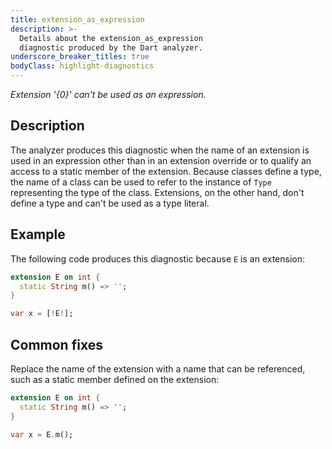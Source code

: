 ```yaml
---
title: extension_as_expression
description: >-
  Details about the extension_as_expression
  diagnostic produced by the Dart analyzer.
underscore_breaker_titles: true
bodyClass: highlight-diagnostics
---
```


_Extension '{0}' can't be used as an expression._

## Description

The analyzer produces this diagnostic when the name of an extension is used
in an expression other than in an extension override or to qualify an
access to a static member of the extension. Because classes define a type,
the name of a class can be used to refer to the instance of `Type`
representing the type of the class. Extensions, on the other hand, don't
define a type and can't be used as a type literal.

## Example

The following code produces this diagnostic because `E` is an extension:

```dart
extension E on int {
  static String m() => '';
}

var x = [!E!];
```

## Common fixes

Replace the name of the extension with a name that can be referenced, such
as a static member defined on the extension:

```dart
extension E on int {
  static String m() => '';
}

var x = E.m();
```
